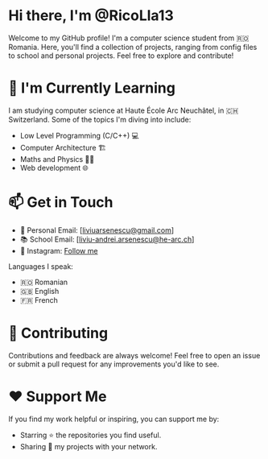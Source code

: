 
# Hi there, I'm @RicoLla13

Welcome to my GitHub profile! I'm a computer science student from 🇷🇴 Romania. Here, you'll find a collection of projects, ranging from config files to school and personal projects. Feel free to explore and contribute! 

# 🌱 I'm Currently Learning

I am studying computer science at Haute École Arc Neuchâtel, in 🇨🇭 Switzerland. Some of the topics I'm diving into include:

* Low Level Programming (C/C++) 💻
* Computer Architecture 🏗️
* Maths and Physics 🧮🔬
* Web development 🌐

# 📫 Get in Touch

* 📧 Personal Email: [liviuarsenescu@gmail.com]
* 📚 School Email: [liviu-andrei.arsenescu@he-arc.ch]
* 📸 Instagram: [Follow me](https://www.instagram.com/liviuarsenescu/)

Languages I speak:

* 🇷🇴 Romanian
* 🇬🇧 English
* 🇫🇷 French

# 🤝 Contributing

Contributions and feedback are always welcome! Feel free to open an issue or submit a pull request for any improvements you'd like to see.

# ❤️ Support Me

If you find my work helpful or inspiring, you can support me by:

* Starring ⭐️ the repositories you find useful.
* Sharing 🔗 my projects with your network.
